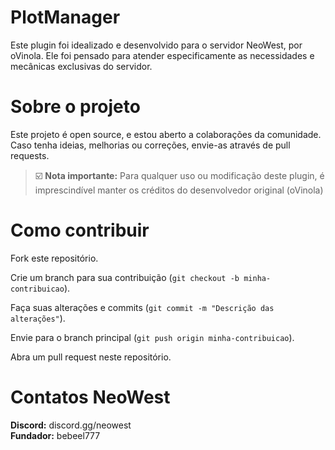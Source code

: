 # **PlotManager**

Este plugin foi idealizado e desenvolvido para o servidor NeoWest, por oVinola. Ele foi pensado para atender especificamente as necessidades e mecânicas exclusivas do servidor.

# **Sobre o projeto**

Este projeto é open source, e estou aberto a colaborações da comunidade. Caso tenha ideias, melhorias ou correções, envie-as através de pull requests.

> ☑️ **Nota importante:** Para qualquer uso ou modificação deste plugin, é imprescindível manter os créditos do desenvolvedor original (oVinola)

# **Como contribuir**

Fork este repositório.

Crie um branch para sua contribuição (```git checkout -b minha-contribuicao```).

Faça suas alterações e commits (```git commit -m "Descrição das alterações"```).

Envie para o branch principal (```git push origin minha-contribuicao```).

Abra um pull request neste repositório.


# **Contatos NeoWest**

**Discord:** discord.gg/neowest  
**Fundador:** bebeel777
